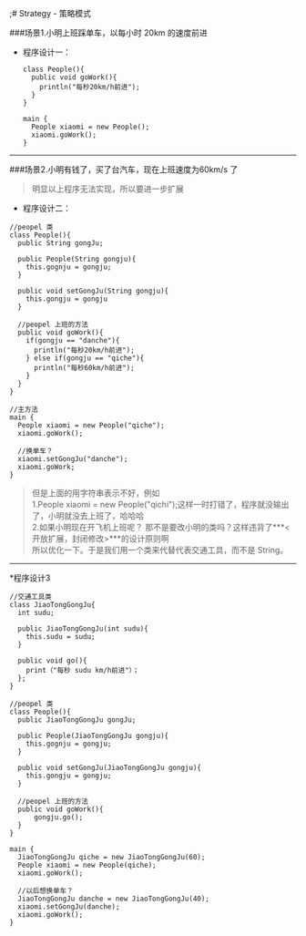 ;# Strategy - 策略模式

###场景1.小明上班踩单车，以每小时 20km 的速度前进


* 程序设计一：

  ```
  class People(){
    public void goWork(){
      println("每秒20km/h前进");
    }
  }
  ```
  ```
  main {
    People xiaomi = new People();
    xiaomi.goWork(); 
  }
  ```

---

###场景2.小明有钱了，买了台汽车，现在上班速度为60km/s 了




> 明显以上程序无法实现，所以要进一步扩展



* 程序设计二：


```
//peopel 类
class People(){
  public String gongJu;

  public People(String gongju){
    this.gognju = gongju;
  }  
  
  public void setGongJu(String gongju){
    this.gongju = gongju
  }

  //peopel 上班的方法
  public void goWork(){
    if(gongju == "danche"){
      println("每秒20km/h前进");
    } else if(gongju == "qiche"){
      println("每秒60km/h前进");
    }
  }
}
```

```
//主方法
main {
  People xiaomi = new People("qiche");
  xiaomi.goWork(); 
  
  //换单车？
  xiaomi.setGongJu("danche");
  xiaomi.goWork;
}
```


> 但是上面的用字符串表示不好，例如<br>
> 1.People xiaomi = new People("qichi");这样一时打错了，程序就没输出了，小明就没去上班了，哈哈哈<br>
> 2.如果小明现在开飞机上班呢？ 那不是要改小明的类吗？这样违背了***<开放扩展，封闭修改>***的设计原则啊<br>
> 所以优化一下。于是我们用一个类来代替代表交通工具，而不是 String。



---


*程序设计3
```
//交通工具类
class JiaoTongGongJu{
  int sudu;
  
  public JiaoTongGongJu(int sudu){
    this.sudu = sudu;
  } 
  
  public void go(){
    print（"每秒 sudu km/h前进"）；
  };
}
```
```
//peopel 类
class People(){
  public JiaoTongGongJu gongJu;

  public People(JiaoTongGongJu gongju){
    this.gognju = gongju;
  }    
  
  public void setGongJu(JiaoTongGongJu gongju){
    this.gongju = gongju;
  }
  
  //peopel 上班的方法
  public void goWork(){
      gongju.go();
  }
}
```

```
main {
  JiaoTongGongJu qiche = new JiaoTongGongJu(60);
  People xiaomi = new People(qiche);
  xiaomi.goWork(); 
  
  //以后想换单车？
  JiaoTongGongJu danche = new JiaoTongGongJu(40);
  xiaomi.setGongJu(danche);
  xiaomi.goWork(); 
}
```